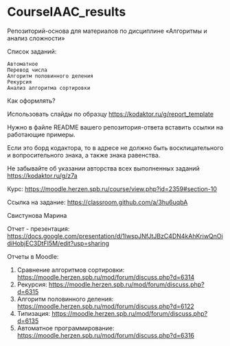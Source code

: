# CourseIAAC_results
Репозиторий-основа для материалов по дисциплине «Алгоритмы и анализ сложности»

 Список заданий:
 ```
Автоматное
Перевод числа
Алгоритм половинного деления
Рекурсия 
Анализ алгоритма сортировки
```

Как оформлять?

Использовать слайды по образцу  https://kodaktor.ru/g/report_template

Нужно в файле README вашего репозитория-ответа вставить ссылки на работающие примеры.

Если это борд кодактора, то в адресе не должно быть восклицательного и вопросительного знака, а также знака равенства.

Не забывайте об указании авторства всех выполненных заданий https://kodaktor.ru/g/z7a

Курс: https://moodle.herzen.spb.ru/course/view.php?id=2359#section-10

Ссылка на задание: https://classroom.github.com/a/3hu6uqbA


Свистунова Марина

Отчет - презентация: https://docs.google.com/presentation/d/1lwspJNfJtJBzC4DN4kAhKriwQnOidiHobjEC3DtFI5M/edit?usp=sharing

Отчеты в Moodle:
1. Сравнение алгоритмов сортировки: https://moodle.herzen.spb.ru/mod/forum/discuss.php?d=6314
2. Рекурсия: https://moodle.herzen.spb.ru/mod/forum/discuss.php?d=6315
3. Алгоритм половинного деления: https://moodle.herzen.spb.ru/mod/forum/discuss.php?d=6122
4. Типизация: https://moodle.herzen.spb.ru/mod/forum/discuss.php?d=6135
5. Автоматное программирование: https://moodle.herzen.spb.ru/mod/forum/discuss.php?d=6316
